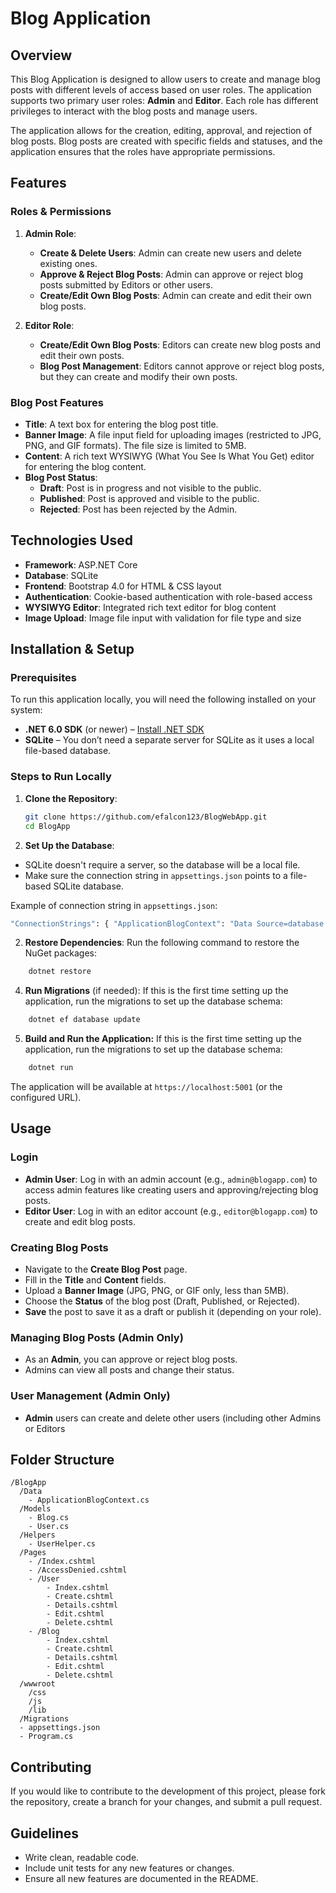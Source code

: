 
# Blog Application

## Overview

This Blog Application is designed to allow users to create and manage blog posts with different levels of access based on user roles. The application supports two primary user roles: **Admin** and **Editor**. Each role has different privileges to interact with the blog posts and manage users.

The application allows for the creation, editing, approval, and rejection of blog posts. Blog posts are created with specific fields and statuses, and the application ensures that the roles have appropriate permissions.

## Features

### Roles & Permissions
1. **Admin Role**:
   - **Create & Delete Users**: Admin can create new users and delete existing ones.
   - **Approve & Reject Blog Posts**: Admin can approve or reject blog posts submitted by Editors or other users.
   - **Create/Edit Own Blog Posts**: Admin can create and edit their own blog posts.

2. **Editor Role**:
   - **Create/Edit Own Blog Posts**: Editors can create new blog posts and edit their own posts.
   - **Blog Post Management**: Editors cannot approve or reject blog posts, but they can create and modify their own posts.

### Blog Post Features
- **Title**: A text box for entering the blog post title.
- **Banner Image**: A file input field for uploading images (restricted to JPG, PNG, and GIF formats). The file size is limited to 5MB.
- **Content**: A rich text WYSIWYG (What You See Is What You Get) editor for entering the blog content.
- **Blog Post Status**:
  - **Draft**: Post is in progress and not visible to the public.
  - **Published**: Post is approved and visible to the public.
  - **Rejected**: Post has been rejected by the Admin.

## Technologies Used

- **Framework**: ASP.NET Core
- **Database**: SQLite
- **Frontend**: Bootstrap 4.0 for HTML & CSS layout
- **Authentication**: Cookie-based authentication with role-based access
- **WYSIWYG Editor**: Integrated rich text editor for blog content
- **Image Upload**: Image file input with validation for file type and size

## Installation & Setup

### Prerequisites

To run this application locally, you will need the following installed on your system:

- **.NET 6.0 SDK** (or newer) – [Install .NET SDK](https://dotnet.microsoft.com/download)
- **SQLite** – You don’t need a separate server for SQLite as it uses a local file-based database.

### Steps to Run Locally

1. **Clone the Repository**:

   ```bash
   git clone https://github.com/efalcon123/BlogWebApp.git
   cd BlogApp
   ```
2. **Set Up the Database**:

-   SQLite doesn't require a server, so the database will be a local file.
-   Make sure the connection string in `appsettings.json` points to a file-based SQLite database.

Example of connection string in `appsettings.json`:

   ```bash
  "ConnectionStrings": { "ApplicationBlogContext": "Data Source=database.db" }
  ```
  2. **Restore Dependencies**:
Run the following command to restore the NuGet packages:
```bash
	dotnet restore
```
  4. **Run Migrations** (if needed):
If this is the first time setting up the application, run the migrations to set up the database schema:
```bash
	dotnet ef database update
```
 5. ****Build and Run the Application**:**
If this is the first time setting up the application, run the migrations to set up the database schema:
```bash
	dotnet run
```
The application will be available at `https://localhost:5001` (or the configured URL).
## Usage

### Login

-   **Admin User**: Log in with an admin account (e.g., `admin@blogapp.com`) to access admin features like creating users and approving/rejecting blog posts.
-   **Editor User**: Log in with an editor account (e.g., `editor@blogapp.com`) to create and edit blog posts.

### Creating Blog Posts

-   Navigate to the **Create Blog Post** page.
-   Fill in the **Title** and **Content** fields.
-   Upload a **Banner Image** (JPG, PNG, or GIF only, less than 5MB).
-   Choose the **Status** of the blog post (Draft, Published, or Rejected).
-   **Save** the post to save it as a draft or publish it (depending on your role).

### Managing Blog Posts (Admin Only)

-   As an **Admin**, you can approve or reject blog posts.
-   Admins can view all posts and change their status.

### User Management (Admin Only)

-   **Admin** users can create and delete other users (including other Admins or Editors
## Folder Structure
```
/BlogApp
  /Data
    - ApplicationBlogContext.cs
  /Models
    - Blog.cs
    - User.cs
  /Helpers
	- UserHelper.cs
  /Pages
    - /Index.cshtml
    - /AccessDenied.cshtml
    - /User
	    - Index.cshtml
	    - Create.cshtml
	    - Details.cshtml
	    - Edit.cshtml
	    - Delete.cshtml
    - /Blog
	    - Index.cshtml
	    - Create.cshtml
	    - Details.cshtml
	    - Edit.cshtml
	    - Delete.cshtml
  /wwwroot
    /css
    /js
    /lib
  /Migrations
  - appsettings.json
  - Program.cs
```
## Contributing

If you would like to contribute to the development of this project, please fork the repository, create a branch for your changes, and submit a pull request.

## Guidelines

-   Write clean, readable code.
-   Include unit tests for any new features or changes.
-   Ensure all new features are documented in the README.
